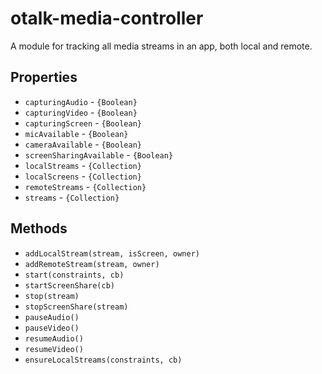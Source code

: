 # otalk-media-controller

A module for tracking all media streams in an app, both local and remote.

## Properties

- `capturingAudio` - `{Boolean}`
- `capturingVideo` - `{Boolean}`
- `capturingScreen` - `{Boolean}`
- `micAvailable` - `{Boolean}`
- `cameraAvailable` - `{Boolean}`
- `screenSharingAvailable` - `{Boolean}`
- `localStreams` - `{Collection}`
- `localScreens` - `{Collection}`
- `remoteStreams` - `{Collection}`
- `streams` - `{Collection}`

## Methods

- `addLocalStream(stream, isScreen, owner)`
- `addRemoteStream(stream, owner)`
- `start(constraints, cb)`
- `startScreenShare(cb)`
- `stop(stream)`
- `stopScreenShare(stream)`
- `pauseAudio()`
- `pauseVideo()`
- `resumeAudio()`
- `resumeVideo()`
- `ensureLocalStreams(constraints, cb)`
